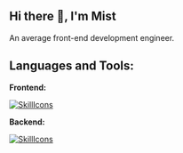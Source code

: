 ## Hi there 👋, I'm Mist

An average front-end development engineer.

## Languages and Tools:

**Frontend:**

[![SkillIcons](https://skillicons.dev/icons?i=css,html,js,less,react,ts,vscode,webpack)](https://skillicons.dev)

**Backend:**

[![SkillIcons](https://skillicons.dev/icons?i=nodejs,mongodb,nginx)](https://skillicons.dev)
